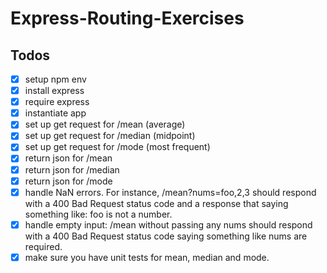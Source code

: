# Express-Routing-Exercises
## Todos
- [x] setup npm env
- [x] install express
- [x] require express
- [x] instantiate app
- [x] set up get request for /mean (average)
- [x] set up get request for /median (midpoint)
- [x] set up get request for /mode (most frequent)
- [x] return json for /mean
- [x] return json for /median
- [x] return json for /mode
- [x] handle NaN errors. For instance, /mean?nums=foo,2,3 should respond with a 400 Bad Request status code and a response that saying something like: foo is not a number.
- [x] handle empty input: /mean without passing any nums should respond with a 400 Bad Request status code saying something like nums are required.
- [x] make sure you have unit tests for mean, median and mode.
